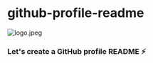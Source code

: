 # github-profile-readme
![logo.jpeg](src/assets/logo.jpeg)
### Let's create a GitHub profile README :zap: